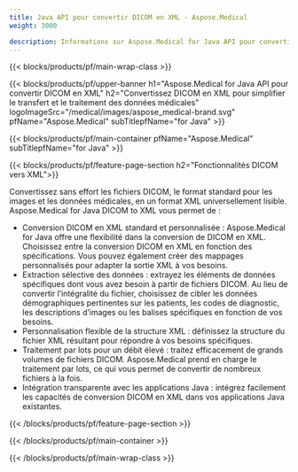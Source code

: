 ```yaml
---
title: Java API pour convertir DICOM en XML - Aspose.Medical
weight: 3000

description: Informations sur Aspose.Medical for Java API pour convertir DICOM en XML
---
```


{{< blocks/products/pf/main-wrap-class >}}

{{< blocks/products/pf/upper-banner h1="Aspose.Medical for Java API pour convertir DICOM en XML" h2="Convertissez DICOM en XML pour simplifier le transfert et le traitement des données médicales" logoImageSrc="/medical/images/aspose_medical-brand.svg" pfName="Aspose.Medical" subTitlepfName="for Java" >}}

{{< blocks/products/pf/main-container pfName="Aspose.Medical" subTitlepfName="for Java" >}}

{{< blocks/products/pf/feature-page-section h2="Fonctionnalités DICOM vers XML">}}

<p>Convertissez sans effort les fichiers DICOM, le format standard pour les images et les données médicales, en un format XML universellement lisible. Aspose.Medical for Java DICOM to XML vous permet de :</p>

<ul>
<li>Conversion DICOM en XML standard et personnalisée : Aspose.Medical for Java offre une flexibilité dans la conversion de DICOM en XML. Choisissez entre la conversion DICOM en XML en fonction des spécifications. Vous pouvez également créer des mappages personnalisés pour adapter la sortie XML à vos besoins.</li>
<li>Extraction sélective des données : extrayez les éléments de données spécifiques dont vous avez besoin à partir de fichiers DICOM. Au lieu de convertir l’intégralité du fichier, choisissez de cibler les données démographiques pertinentes sur les patients, les codes de diagnostic, les descriptions d’images ou les balises spécifiques en fonction de vos besoins.</li>
<li>Personnalisation flexible de la structure XML : définissez la structure du fichier XML résultant pour répondre à vos besoins spécifiques.</li>
<li>Traitement par lots pour un débit élevé : traitez efficacement de grands volumes de fichiers DICOM. Aspose.Medical prend en charge le traitement par lots, ce qui vous permet de convertir de nombreux fichiers à la fois.</li>
<li>Intégration transparente avec les applications Java : intégrez facilement les capacités de conversion DICOM en XML dans vos applications Java existantes.</li>
</ul>

{{< /blocks/products/pf/feature-page-section >}}

{{< /blocks/products/pf/main-container >}}

{{< /blocks/products/pf/main-wrap-class >}}